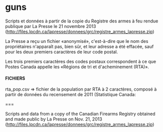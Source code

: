 guns
====

Scripts et données à partir de la copie du Registre des armes à feu rendue publique par La Presse le 21 novembre 2013 (http://files.lpcdn.ca/lapresse/donnees/grc/registre_armes_lapresse.zip)

La Presse a reçu un fichier «anonymisé», c'est-à-dire que le nom des propriétaires n'apparaît pas, bien sûr, et leur adresse a été effacée, sauf pour les deux premiers caractères de leur code postal.

Les trois premiers caractères des codes postaux correspondent à ce que Postes Canada appelle les «Régions de tri et d'acheminement (RTA)».

#### FICHIERS ####

rta_pop.csv => fichier de la population par RTA à 2 caractères, composé à partir de données du recensement de 2011 (Statistique Canada: 

===

Scripts and data from a copy of the Canadian Firearms Registry obtained and made public by La Presse on Nov. 21, 2013 (http://files.lpcdn.ca/lapresse/donnees/grc/registre_armes_lapresse.zip)
